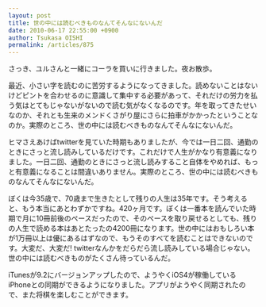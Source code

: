 ```yaml
---
layout: post
title: 世の中には読むべきものなんてそんなにないんだ
date: 2010-06-17 22:55:00 +0900
author: Tsukasa OISHI
permalink: /articles/875
---
```



さっき、ユルさんと一緒にコーラを買いに行きました。夜お散歩。  

最近、小さい字を読むのに苦労するようになってきました。読めないことはないけどピントを合わせるのに意識して集中する必要があって、それだけの労力を払う気はとてもじゃないがないので読む気がなくなるのです。年を取ってきたせいなのか、それとも生来のメンドくさがり屋にさらに拍車がかかったということなのか。実際のところ、世の中には読むべきものなんてそんなにないんだ。  

ヒマさえあけばtwitterを見ていた時期もありましたが、今では一日二回、通勤のときにさっと流し読みしているだけです。これだけで人生がかなり有意義になりました。一日二回、通勤のときにさっと流し読みすること自体をやめれば、もっと有意義になることは間違いありません。実際のところ、世の中には読むべきものなんてそんなにないんだ。  

ぼくは今35歳で、70歳まで生きたとして残りの人生は35年です。そう考えると、もう本当にあとわずかですね。420ヶ月です。ぼくは一番本を読んでいた時期で月に10冊前後のペースだったので、そのペースを取り戻せるとしても、残りの人生で読める本はあとたったの4200冊になります。世の中にはおもしろい本が1万冊以上は優にあるはずなので、もうそのすべてを読むことはできないのです。大変だ、大変だ! twitterなんかをだらだら流し読みしている場合じゃない。世の中には読むべきものがたくさん待っているんだ。  

iTunesが9.2にバージョンアップしたので、ようやくiOS4が稼働しているiPhoneとの同期ができるようになりました。アプリがようやく同期されたので、また将棋を楽しむことができます。  

